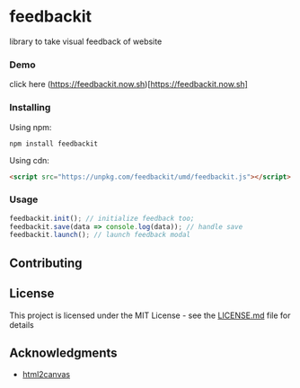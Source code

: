 # feedbackit

library to take visual feedback of website

### Demo

click here (https://feedbackit.now.sh)[https://feedbackit.now.sh]

### Installing

Using npm:

```
npm install feedbackit
```

Using cdn:

```html
<script src="https://unpkg.com/feedbackit/umd/feedbackit.js"></script>
```

### Usage

```js
feedbackit.init(); // initialize feedback too;
feedbackit.save(data => console.log(data)); // handle save
feedbackit.launch(); // launch feedback modal
```

## Contributing

## License

This project is licensed under the MIT License - see the [LICENSE.md](LICENSE.md) file for details

## Acknowledgments

- [html2canvas](https://github.com/niklasvh/html2canvas)
